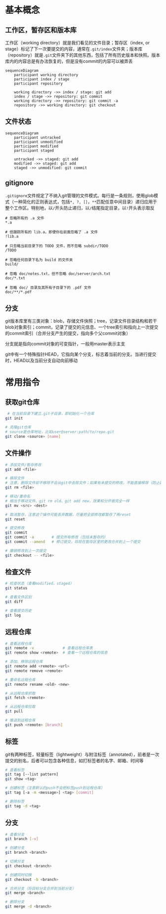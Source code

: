 # 基本概念

## 工作区，暂存区和版本库

工作区（working directory）就是我们看见的文件目录；暂存区（index, or stage）标记了下一次要提交的内容，通常在`.git/index`文件夹；版本库（repository）就是`.git`文件夹下的其他东西，包括了所有历史版本和快照。版本库内的内容总是有办法恢复的，但是没有commit的内容可以被弄丢

```mermaid
sequenceDiagram
    participant working directory
    participant index / stage
    participant repository

    working directory ->> index / stage: git add
    index / stage ->> repository: git commit
    working directory ->> repository: git commit -a
    repository ->> working directory: git checkout
```



## 文件状态

```mermaid
sequenceDiagram
    participant untracked
    participant unmodified
    participant modified
    participant staged

    untracked ->> staged: git add
    modified ->> staged: git add
    staged ->> unmodified: git commit
```

## gitignore

`.gitignore`文件规定了不纳入git管理的文件模式。每行是一条规则，使用glob模式（一种简化的正则表达式，包括`*, ?, []`，`**`匹配任意中间目录）递归应用于整个工作区。特别地，以`/`开头防止递归，以`/`结尾指定目录，以`!`开头表示取反

```
# 忽略所有的 .a 文件
*.a

# 但跟踪所有的 lib.a，即便你在前面忽略了 .a 文件
!lib.a

# 只忽略当前目录下的 TODO 文件，而不忽略 subdir/TODO
/TODO

# 忽略任何目录下名为 build 的文件夹
build/

# 忽略 doc/notes.txt，但不忽略 doc/server/arch.txt
doc/*.txt

# 忽略 doc/ 目录及其所有子目录下的 .pdf 文件
doc/**/*.pdf
```

## 分支

git版本库里有三类对象：blob，存储文件快照；tree，记录文件目录结构和若干blob对象索引；commit，记录了提交的元信息、一个tree索引和指向上一次提交的commit索引（合并分支产生的提交，指向多个父commit对象）

分支就是指向commit对象的可变指针，一般用master表示主支

git中有一个特殊指针HEAD，它指向某个分支，标志着当前的分支。当进行提交时，HEAD以及当前分支自动向前移动

# 常用指令

## 获取git仓库

```bash
 # 在当前目录下建立.git子目录，即初始化一个仓库
git init

# 克隆git仓库
# source是仓库地址，比如user@server:path/to/repo.git
git clone <source> [name]
```

## 文件操作

```bash
# 添加文件/暂存修改
git add <file>

# 移除文件
# 注意，删除文件却不移除不会从git中去除文件；如果有未提交的修改，不能直接移除（防止数据丢失）
git rm <file>

# 移动/重命名
# 相当于移动文件、git rm old、git add new，效果和分开做完全一样
git mv <src> <dest>

# 取消暂存，注意这个操作可能丢弃数据，尽量把全部修改都暂存了再reset
git reset

# 提交修改
git commit
git commit -a        # 提交所有修改（包括未暂存的）
git commit --amend   # 修订提交，将现在暂存区里的更改合并到上一个提交

# 撤销修改到上一次提交
git checkout -- <file>
```

## 检查文件

```bash
# 检查状态（查看modified，staged）
git status

# 查看文件区别
git diff

# 查看提交历史
git log
```

## 远程仓库

```bash
# 查看远程仓库
git remote -v             # 查看远程仓库表
git remote show <remote>  # 查看一个远程仓库的信息

# 添加、移除远程仓库
git remote add <remote> <url>
git remote remove <remote>

# 重命名远程仓库
git remote rename <old> <new>

# 从远程仓库抓取
git fetch <remote>

# 从远程仓库拉取
git pull

# 推送到远程仓库
git push <remote> [branch]
```

## 标签

git有两种标签，轻量标签（lightweight）与附注标签（annotated），前者是一次提交的别名，后者可以包含各种信息，如打标签者的名字、邮箱、时间等

```bash
# 查看标签
git tag [--list pattern]
git show <tag>

# 创建标签（注意默认的push不会把标签push到远程仓库）
git tag [-a -m <message>] <tag> [commit]

# 删除标签
git tag -d <tag>
```

## 分支

```bash
# 查看分支
git branch [-v]

# 创建分支
git branch <branch>

# 切换分支
git checkout <branch>

# 创建同时切换
git checkout -b <branch>

# 合并分支（将目标分支合并到当前分支）
git merge <branch>

# 删除分支
git merge -d <branch>
```

